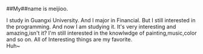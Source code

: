 ##My##name is meijioo.

I study in Guangxi University.
And I major in Financial.
But I still interested in the programming.
And now I am studying it.
It's very interesting and amazing,isn't it?
I'm still interested in the knowlwdge of painting,music,color and so on.
All of Interesting things are my favorite.<br>
Huh~
